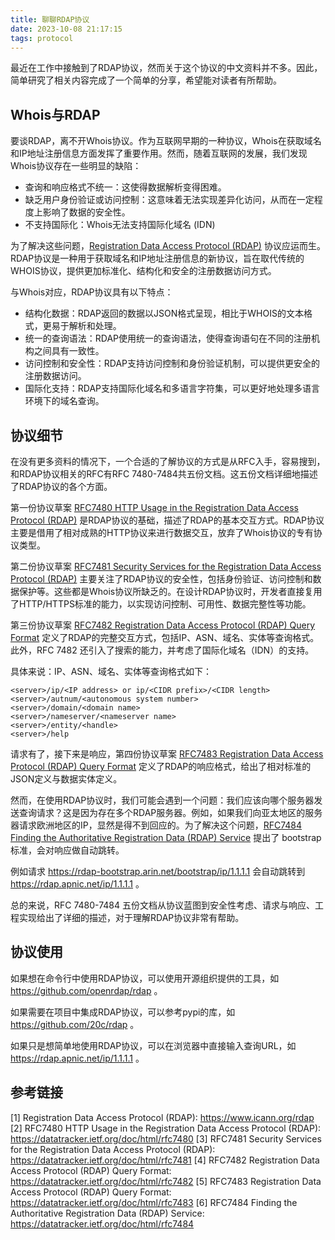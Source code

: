 ```yaml
---
title: 聊聊RDAP协议
date: 2023-10-08 21:17:15
tags: protocol
---
```


最近在工作中接触到了RDAP协议，然而关于这个协议的中文资料并不多。因此，简单研究了相关内容完成了一个简单的分享，希望能对读者有所帮助。

<!--more-->

## Whois与RDAP

要谈RDAP，离不开Whois协议。作为互联网早期的一种协议，Whois在获取域名和IP地址注册信息方面发挥了重要作用。然而，随着互联网的发展，我们发现Whois协议存在一些明显的缺陷：

- 查询和响应格式不统一：这使得数据解析变得困难。
- 缺乏用户身份验证或访问控制：这意味着无法实现差异化访问，从而在一定程度上影响了数据的安全性。
- 不支持国际化：Whois无法支持国际化域名 (IDN)

为了解决这些问题，[Registration Data Access Protocol (RDAP)](https://www.icann.org/rdap) 协议应运而生。RDAP协议是一种用于获取域名和IP地址注册信息的新协议，旨在取代传统的WHOIS协议，提供更加标准化、结构化和安全的注册数据访问方式。

与Whois对应，RDAP协议具有以下特点：

- 结构化数据：RDAP返回的数据以JSON格式呈现，相比于WHOIS的文本格式，更易于解析和处理。
- 统一的查询语法：RDAP使用统一的查询语法，使得查询语句在不同的注册机构之间具有一致性。
- 访问控制和安全性：RDAP支持访问控制和身份验证机制，可以提供更安全的注册数据访问。
- 国际化支持：RDAP支持国际化域名和多语言字符集，可以更好地处理多语言环境下的域名查询。

## 协议细节

在没有更多资料的情况下，一个合适的了解协议的方式是从RFC入手，容易搜到，和RDAP协议相关的RFC有RFC 7480-7484共五份文档。这五份文档详细地描述了RDAP协议的各个方面。

第一份协议草案 [RFC7480 HTTP Usage in the Registration Data Access Protocol (RDAP)](https://datatracker.ietf.org/doc/html/rfc7480) 是RDAP协议的基础，描述了RDAP的基本交互方式。RDAP协议主要是借用了相对成熟的HTTP协议来进行数据交互，放弃了Whois协议的专有协议类型。

第二份协议草案 [RFC7481 Security Services for the Registration Data Access Protocol (RDAP)](https://datatracker.ietf.org/doc/html/rfc7481) 主要关注了RDAP协议的安全性，包括身份验证、访问控制和数据保护等。这些都是Whois协议所缺乏的。在设计RDAP协议时，开发者直接复用了HTTP/HTTPS标准的能力，以实现访问控制、可用性、数据完整性等功能。

第三份协议草案 [RFC7482 Registration Data Access Protocol (RDAP) Query Format](https://datatracker.ietf.org/doc/html/rfc7482) 定义了RDAP的完整交互方式，包括IP、ASN、域名、实体等查询格式。此外，RFC 7482 还引入了搜索的能力，并考虑了国际化域名（IDN）的支持。

具体来说：IP、ASN、域名、实体等查询格式如下：

```
<server>/ip/<IP address> or ip/<CIDR prefix>/<CIDR length>
<server>/autnum/<autonomous system number>
<server>/domain/<domain name>
<server>/nameserver/<nameserver name>
<server>/entity/<handle>
<server>/help
```

请求有了，接下来是响应，第四份协议草案 [RFC7483 Registration Data Access Protocol (RDAP) Query Format](https://datatracker.ietf.org/doc/html/rfc7483) 定义了RDAP的响应格式，给出了相对标准的JSON定义与数据实体定义。

然而，在使用RDAP协议时，我们可能会遇到一个问题：我们应该向哪个服务器发送查询请求？这是因为存在多个RDAP服务器。例如，如果我们向亚太地区的服务器请求欧洲地区的IP，显然是得不到回应的。为了解决这个问题，[RFC7484 Finding the Authoritative Registration Data (RDAP) Service](https://datatracker.ietf.org/doc/html/rfc7484) 提出了 bootstrap 标准，会对响应做自动跳转。

例如请求 https://rdap-bootstrap.arin.net/bootstrap/ip/1.1.1.1 会自动跳转到 https://rdap.apnic.net/ip/1.1.1.1 。

总的来说，RFC 7480-7484 五份文档从协议蓝图到安全性考虑、请求与响应、工程实现给出了详细的描述，对于理解RDAP协议非常有帮助。

## 协议使用

如果想在命令行中使用RDAP协议，可以使用开源组织提供的工具，如 https://github.com/openrdap/rdap 。

如果需要在项目中集成RDAP协议，可以参考pypi的库，如 https://github.com/20c/rdap 。

如果只是想简单地使用RDAP协议，可以在浏览器中直接输入查询URL，如 https://rdap.apnic.net/ip/1.1.1.1 。

## 参考链接

[1] Registration Data Access Protocol (RDAP): https://www.icann.org/rdap
[2] RFC7480 HTTP Usage in the Registration Data Access Protocol (RDAP): https://datatracker.ietf.org/doc/html/rfc7480
[3] RFC7481 Security Services for the Registration Data Access Protocol (RDAP): https://datatracker.ietf.org/doc/html/rfc7481
[4] RFC7482 Registration Data Access Protocol (RDAP) Query Format: https://datatracker.ietf.org/doc/html/rfc7482
[5] RFC7483 Registration Data Access Protocol (RDAP) Query Format: https://datatracker.ietf.org/doc/html/rfc7483
[6] RFC7484 Finding the Authoritative Registration Data (RDAP) Service: https://datatracker.ietf.org/doc/html/rfc7484
